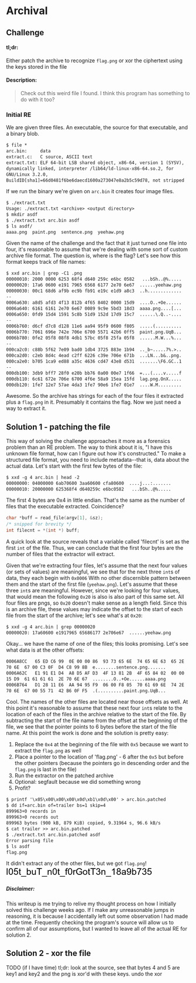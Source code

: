 # Archival
## Challenge
#### tl;dr:
Either patch the archive to recognize `flag.png` or xor the ciphertext using the keys stored in the file
#### Description:
> Check out this weird file I found. I think this program has something to do with it too?
### Initial RE
We are given three files. An executable, the source for that executable, and a binary blob. 
```
$ file *
arc.bin:     data
extract.c:   C source, ASCII text
extract.txt: ELF 64-bit LSB shared object, x86-64, version 1 (SYSV), dynamically linked, interpreter /lib64/ld-linux-x86-64.so.2, for GNU/Linux 3.2.0, BuildID[sha1]=66d0481f6be6daecd1600a273047e8a2b5c59d78, not stripped
```
If we run the binary we're given on `arc.bin` it creates four image files. 
```
$ ./extract.txt 
Usage: ./extract.txt <archive> <output directory>
$ mkdir asdf
$ ./extract.txt arc.bin asdf
$ ls asdf/
aaaa.png  paint.png  sentence.png  yeehaw.png
```
Given the name of the challenge and the fact that it just turned one file into four, it's reasonable to assume that we're dealing with some sort of custom archive file format. The question is, where is the flag? Let's see how this format keeps track of file names:
```
$ xxd arc.bin | grep -C1 .png
00000010: 2000 0000 6253 68f4 d640 259c e6bc 0582   ...bSh..@%.....
00000020: 17a6 0600 e191 7965 6568 6177 2e70 6e67  ......yeehaw.png
00000030: 00c1 68d6 af9b ec9b fb91 e19c e1d9 a8c3  ..h.............
--
0006a630: a8d5 afd3 4f13 812b 4f65 8402 0000 15d9  ....O..+Oe......
0006a640: 6161 6161 2e70 6e67 0089 9c9e 5bd3 18d3  aaaa.png....[...
0006a650: 0fd9 15d4 1591 5c8b 51d9 152d 17d9 15c7  ......\.Q..-....
--
0006b760: d6cf d7c8 d128 11e6 aa94 95f9 0600 f805  .....(..........
0006b770: 7061 696e 742e 706e 6700 5571 42b6 0ff5  paint.png.UqB...
0006b780: 0fe2 05f8 08f8 4db1 57bc 05f8 25fa 05f8  ......M.W...%...
--
000ca2c0: c88b 5f62 7e09 bad0 1db4 3725 883e 1b94  .._b~.....7%.>..
000ca2d0: c2eb 8d4c 4ead c2ff 6226 c39e 706e 671b  ...LN...b&..png.
000ca2e0: b705 1ca9 ed88 a35c 4636 cd47 43e8 d531  .......\F6.GC..1
--
000db100: 3db9 bff7 28f0 e20b bb76 0a00 00e7 1f66  =...(....v.....f
000db110: 6c61 672e 706e 6700 4f6e 58a9 15ea 15fd  lag.png.OnX.....
000db120: 1fe7 12e7 57ae 4da3 1fe7 90e6 1fe7 01e7  ....W.M.........
```
Awesome. So the archive has strings for each of the four files it extracted plus a `flag.png` in it. Presumably it contains the flag. Now we just need a way to extract it.
## Solution 1 - patching the file
This way of solving the challenge approaches it more as a forensics problem than an RE problem. The way to think about it is, "I have this unknown file format, how can I figure out how it's constructed." To make a structured file format, you need to include metadata--that is, data about the actual data. Let's start with the first few bytes of the file:
```
$ xxd -g 4 arc.bin | head -2
00000000: 04000000 6ab70600 3aa60600 cfa80600  ....j...:.......
00000010: 20000000 625368f4 d640259c e6bc0582   ...bSh..@%.....
```
The first 4 bytes are 0x4 in little endian. That's the same as the number of files that the executable extracted. Coincidence?
```c
char *buff = read_file(argv[1], &sz);
/* snipped for brevity */
int filecnt = *(int *) buff;
```
A quick look at the source reveals that a variable called 'filecnt' is set as the first `int` of the file. Thus, we can conclude that the first four bytes are the number of files that the extractor will extract. 

Given that we're extracting four files, let's assume that the next four values (or sets of values) are meaningful, we see that for the next three `int`s of data, they each begin with `0x0006` With no other discernible pattern between them and the start of the first file (`yeehaw.png`). Let's assume that these three `int`s are meaningful. However, since we're looking for four values, that would mean the following `0x20` is also is also part of this same set. All four files are pngs, so `0x20` doesn't make sense as a length field. Since this is an archive file, these values may indicate the offset to the start of each file from the start of the archive; let's see what's at `0x20`:
```
$ xxd -g 4 arc.bin | grep 00000020
00000020: 17a60600 e1917965 65686177 2e706e67  ......yeehaw.png
```
Okay... we have the name of one of the files; this looks promising. Let's see what data is at the other offsets:
```
0006A8CC   65 ED C6 99  0E 00 00 86  93 73 65 6E  74 65 6E 63  65 2E 70 6E  67 00 C3 0F  D4 C8 99 8B  e........sentence.png.......
0006A62C   E1 91 E1 D4  A8 D5 AF D3  4F 13 81 2B  4F 65 84 02  00 00 15 D9  61 61 61 61  2E 70 6E 67  ........O..+Oe......aaaa.png
0006B764   D1 28 11 E6  AA 94 95 F9  06 00 F8 05  70 61 69 6E  74 2E 70 6E  67 00 55 71  42 B6 0F F5  .(..........paint.png.UqB...
```
Cool. The names of the other files are located near those offsets as well. At this point it's reasonable to assume that these next four `int`s relate to the location of each of the files in the archive relative to the start of the file. By subtracting the start of the file name from the offset at the beginning of the file, we see that the pointer points to 6 bytes before the start of the file name. At this point the work is done and the solution is pretty easy:
1. Replace the `0x4` at the beginning of the file with `0x5` because we want to extract the `flag.png` as well
2. Place a pointer to the location of 'flag.png' - 6 after the `0x5` but before the other pointers (because the pointers go in descending order and the `flag.png` is last in the file)
3. Run the extractor on the patched archive
4. Optional: segfault because we did something wrong
5. Profit?
```
$ printf '\x05\x00\x00\x00\x0d\xb1\x0d\x00' > arc.bin.patched
$ dd if=arc.bin of=trailer bs=1 skip=4
899963+0 records in
899963+0 records out
899963 bytes (900 kB, 879 KiB) copied, 9.31964 s, 96.6 kB/s
$ cat trailer >> arc.bin.patched
$ ./extract.txt arc.bin.patched asdf
Error parsing file
$ ls asdf
flag.png
```
It didn't extract any of the other files, but we got `flag.png`!
![flag.png](flag.png)
##### Disclaimer:
This writeup is me trying to relive my thought process on how I initially solved this challenge weeks ago. If I make any unreasonable jumps in reasoning, it is because I accidentally left out some observation I had made at the time. Frequently checking the program's source will allow us to confirm all of our assumptions, but I wanted to leave all of the actual RE for solution 2. 
## Solution 2 - xor the file
TODO (if I have time)
tl;dr: look at the source, see that bytes 4 and 5 are key1 and key2 and the png is xor'd with these keys. undo the xor
